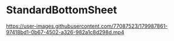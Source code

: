 # StandardBottomSheet

https://user-images.githubusercontent.com/77087523/179987861-97418bd1-0b67-4502-a326-982a1c8d298d.mp4

